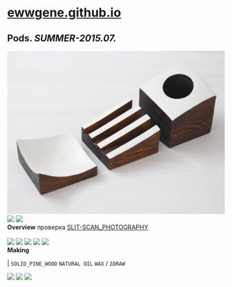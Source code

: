 
# [ewwgene.github.io](https://ewwgene.github.io/)
## Pods. _SUMMER-2015.07._
![Pods](/100.jpg)<a href="https://ewwgene.github.io/Pods/101.jpg"><img src="https://ewwgene.github.io/Pods/101.jpg" height="66"></a> <a href="https://ewwgene.github.io/Pods/102.jpg"><img src="https://ewwgene.github.io/Pods/102.jpg" height="66"></a> 
<br>
**Overview**
 проверка [SLIT-SCAN_PHOTOGRAPHY](https://en.wikipedia.org/wiki/Slit-scan_photography)
<br><br>
<a href="https://ewwgene.github.io/Pods/Making/200.jpg"><img src="https://ewwgene.github.io/Pods/Making/200.jpg" height="66"></a> <a href="https://ewwgene.github.io/Pods/Making/205.jpg"><img src="https://ewwgene.github.io/Pods/Making/205.jpg" height="66"></a> <a href="https://ewwgene.github.io/Pods/Making/206.jpg"><img src="https://ewwgene.github.io/Pods/Making/206.jpg" height="66"></a> <a href="https://ewwgene.github.io/Pods/Making/207.jpg"><img src="https://ewwgene.github.io/Pods/Making/207.jpg" height="66"></a> <a href="https://ewwgene.github.io/Pods/Making/208.jpg"><img src="https://ewwgene.github.io/Pods/Making/208.jpg" height="66"></a> <br>
**Making**

|
`SOLID_PINE_WOOD` `NATURAL OIL` `WAX` 
/
_`IDRAW`_ 
<br>

<a href="https://ewwgene.github.io/Pods/300.jpg"><img src="https://ewwgene.github.io/Pods/300.jpg" height="66"></a> <a href="https://ewwgene.github.io/Pods/301.jpg"><img src="https://ewwgene.github.io/Pods/301.jpg" height="66"></a> <a href="https://ewwgene.github.io/Pods/302.jpg"><img src="https://ewwgene.github.io/Pods/302.jpg" height="66"></a> 
<br>

